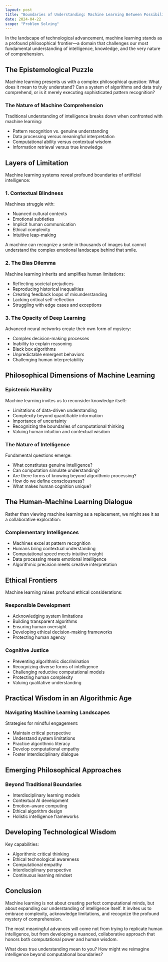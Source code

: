 ```yaml
---
layout: post
title: "Boundaries of Understanding: Machine Learning Between Possibility and Limitation"
date: 2024-04-22
scope: "Problem Solving"
---
```


In the landscape of technological advancement, machine learning stands as a profound philosophical frontier—a domain that challenges our most fundamental understanding of intelligence, knowledge, and the very nature of comprehension.

## The Epistemological Puzzle

Machine learning presents us with a complex philosophical question: What does it mean to truly understand? Can a system of algorithms and data truly comprehend, or is it merely executing sophisticated pattern recognition?

### The Nature of Machine Comprehension

Traditional understanding of intelligence breaks down when confronted with machine learning:

- Pattern recognition vs. genuine understanding
- Data processing versus meaningful interpretation
- Computational ability versus contextual wisdom
- Information retrieval versus true knowledge

## Layers of Limitation

Machine learning systems reveal profound boundaries of artificial intelligence:

### 1. Contextual Blindness

Machines struggle with:
- Nuanced cultural contexts
- Emotional subtleties
- Implicit human communication
- Ethical complexity
- Intuitive leap-making

A machine can recognize a smile in thousands of images but cannot understand the complex emotional landscape behind that smile.

### 2. The Bias Dilemma

Machine learning inherits and amplifies human limitations:
- Reflecting societal prejudices
- Reproducing historical inequalities
- Creating feedback loops of misunderstanding
- Lacking critical self-reflection
- Struggling with edge cases and exceptions

### 3. The Opacity of Deep Learning

Advanced neural networks create their own form of mystery:
- Complex decision-making processes
- Inability to explain reasoning
- Black box algorithms
- Unpredictable emergent behaviors
- Challenging human interpretability

## Philosophical Dimensions of Machine Learning

### Epistemic Humility

Machine learning invites us to reconsider knowledge itself:
- Limitations of data-driven understanding
- Complexity beyond quantifiable information
- Importance of uncertainty
- Recognizing the boundaries of computational thinking
- Valuing human intuition and contextual wisdom

### The Nature of Intelligence

Fundamental questions emerge:
- What constitutes genuine intelligence?
- Can computation simulate understanding?
- Are there forms of knowing beyond algorithmic processing?
- How do we define consciousness?
- What makes human cognition unique?

## The Human-Machine Learning Dialogue

Rather than viewing machine learning as a replacement, we might see it as a collaborative exploration:

### Complementary Intelligences
- Machines excel at pattern recognition
- Humans bring contextual understanding
- Computational speed meets intuitive insight
- Data processing meets emotional intelligence
- Algorithmic precision meets creative interpretation

## Ethical Frontiers

Machine learning raises profound ethical considerations:

### Responsible Development
- Acknowledging system limitations
- Building transparent algorithms
- Ensuring human oversight
- Developing ethical decision-making frameworks
- Protecting human agency

### Cognitive Justice
- Preventing algorithmic discrimination
- Recognizing diverse forms of intelligence
- Challenging reductive computational models
- Protecting human complexity
- Valuing qualitative understanding

## Practical Wisdom in an Algorithmic Age

### Navigating Machine Learning Landscapes

Strategies for mindful engagement:
- Maintain critical perspective
- Understand system limitations
- Practice algorithmic literacy
- Develop computational empathy
- Foster interdisciplinary dialogue

## Emerging Philosophical Approaches

### Beyond Traditional Boundaries
- Interdisciplinary learning models
- Contextual AI development
- Emotion-aware computing
- Ethical algorithm design
- Holistic intelligence frameworks

## Developing Technological Wisdom

Key capabilities:
- Algorithmic critical thinking
- Ethical technological awareness
- Computational empathy
- Interdisciplinary perspective
- Continuous learning mindset

## Conclusion

Machine learning is not about creating perfect computational minds, but about expanding our understanding of intelligence itself. It invites us to embrace complexity, acknowledge limitations, and recognize the profound mystery of comprehension.

The most meaningful advances will come not from trying to replicate human intelligence, but from developing a nuanced, collaborative approach that honors both computational power and human wisdom.

What does true understanding mean to you? How might we reimagine intelligence beyond computational boundaries?